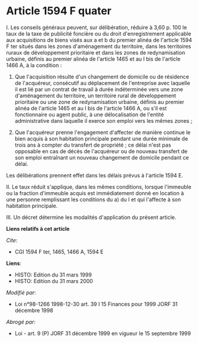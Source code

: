 # Article 1594 F quater

I. Les conseils généraux peuvent, sur délibération, réduire à 3,60 p. 100 le taux de la taxe de publicité foncière ou du
droit d'enregistrement applicable aux acquisitions de biens visés aux a et b du premier alinéa de l'article 1594 F ter situés
dans les zones d'aménagement du territoire, dans les territoires ruraux de développement prioritaire et dans les zones de
redynamisation urbaine, définis au premier alinéa de l'article 1465 et au I bis de l'article 1466 A, à la condition :

1) Que l'acquisition résulte d'un changement de domicile ou de résidence de l'acquéreur, consécutif au déplacement de
l'entreprise avec laquelle il est lié par un contrat de travail à durée indéterminée vers une zone d'aménagement du
territoire, un territoire rural de développement prioritaire ou une zone de redynamisation urbaine, définis au premier alinéa
de l'article 1465 et au I bis de l'article 1466 A, ou s'il est fonctionnaire ou agent public, à une délocalisation de
l'entité administrative dans laquelle il exerce son emploi vers les mêmes zones ;

2) Que l'acquéreur prenne l'engagement d'affecter de manière continue le bien acquis à son habitation principale pendant une
durée minimale de trois ans à compter du transfert de propriété ; ce délai n'est pas opposable en cas de décès de l'acquéreur
ou de nouveau transfert de son emploi entraînant un nouveau changement de domicile pendant ce délai.

Les délibérations prennent effet dans les délais prévus à l'article 1594 E.

II. Le taux réduit s'applique, dans les mêmes conditions, lorsque l'immeuble ou la fraction d'immeuble acquis est
immédiatement donné en location à une personne remplissant les conditions du a) du I et qui l'affecte à son habitation
principale.

III. Un décret détermine les modalités d'application du présent article.

**Liens relatifs à cet article**

_Cite_:

  - CGI 1594 F ter, 1465, 1466 A, 1594 E

**Liens**:

  - HISTO: Edition du 31 mars 1999
  - HISTO: Edition du 31 mars 2000

_Modifié par_:

  - Loi n°98-1266 1998-12-30 art. 39 I 15 Finances pour 1999 JORF 31 décembre 1998

_Abrogé par_:

  - Loi - art. 9 (P) JORF 31 décembre 1999 en vigueur le 15 septembre 1999
